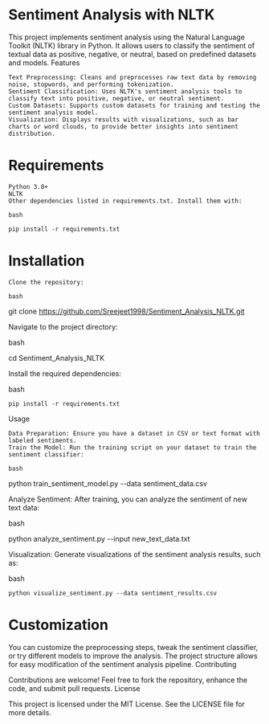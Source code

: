 # Sentiment Analysis with NLTK

This project implements sentiment analysis using the Natural Language Toolkit (NLTK) library in Python. It allows users to classify the sentiment of textual data as positive, negative, or neutral, based on predefined datasets and models.
Features

    Text Preprocessing: Cleans and preprocesses raw text data by removing noise, stopwords, and performing tokenization.
    Sentiment Classification: Uses NLTK's sentiment analysis tools to classify text into positive, negative, or neutral sentiment.
    Custom Datasets: Supports custom datasets for training and testing the sentiment analysis model.
    Visualization: Displays results with visualizations, such as bar charts or word clouds, to provide better insights into sentiment distribution.

# Requirements

    Python 3.8+
    NLTK
    Other dependencies listed in requirements.txt. Install them with:

    bash

    pip install -r requirements.txt

# Installation

    Clone the repository:

    bash

git clone https://github.com/Sreejeet1998/Sentiment_Analysis_NLTK.git

Navigate to the project directory:

bash

cd Sentiment_Analysis_NLTK

Install the required dependencies:

bash

    pip install -r requirements.txt

Usage

    Data Preparation: Ensure you have a dataset in CSV or text format with labeled sentiments.
    Train the Model: Run the training script on your dataset to train the sentiment classifier:

    bash

python train_sentiment_model.py --data sentiment_data.csv

Analyze Sentiment: After training, you can analyze the sentiment of new text data:

bash

python analyze_sentiment.py --input new_text_data.txt

Visualization: Generate visualizations of the sentiment analysis results, such as:

bash

    python visualize_sentiment.py --data sentiment_results.csv

# Customization

You can customize the preprocessing steps, tweak the sentiment classifier, or try different models to improve the analysis. The project structure allows for easy modification of the sentiment analysis pipeline.
Contributing

Contributions are welcome! Feel free to fork the repository, enhance the code, and submit pull requests.
License

This project is licensed under the MIT License. See the LICENSE file for more details.
